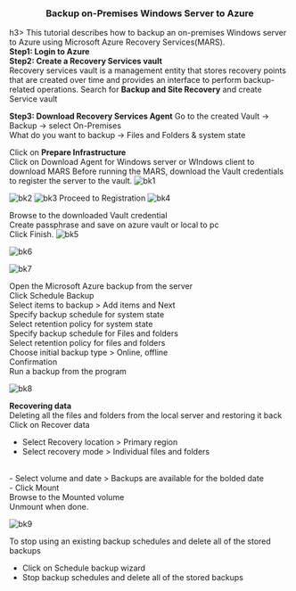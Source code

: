 <h3><p align="center"><b>Backup on-Premises Windows Server to Azure</b></p></h3>h3>
This tutorial describes how to backup an on-premises Windows server to Azure using Microsoft Azure Recovery Services(MARS).<br />
<b>Step1: Login to Azure</b>
<br />
<b>Step2: Create a Recovery Services vault</b>
<br />
Recovery services vault is a management entity that stores recovery points that are created over time and provides an interface to perform backup-related operations.
Search for <b>Backup and Site Recovery</b> and create Service vault<br />

<b>Step3: Download Recovery Services Agent</b>
Go to the created Vault -> Backup -> select On-Premises
<br />
What do you want to backup -> Files and Folders & system state

Click on <b>Prepare Infrastructure
</b>
<br />
Click on Download Agent for Windows server or WIndows client to download MARS
Before running the MARS, download the Vault credentials to register the server to the vault.
![bk1](https://github.com/stahir131/Backup-on-Premises-Windows-Server-to-Azure/assets/64047385/3919dc0b-b1b2-4a10-b7f0-07f726787dfc)

![bk2](https://github.com/stahir131/Backup-on-Premises-Windows-Server-to-Azure/assets/64047385/50d875aa-236e-4530-af0f-2cece8eae3ff)
![bk3](https://github.com/stahir131/Backup-on-Premises-Windows-Server-to-Azure/assets/64047385/add63189-293f-4b10-9850-4aa1beaf606d)
Proceed to Registration
![bk4](https://github.com/stahir131/Backup-on-Premises-Windows-Server-to-Azure/assets/64047385/e43f51df-af47-4b7f-a81a-867c9685fdb4)

Browse to the downloaded Vault credential<br />
Create passphrase and save on azure vault or local to pc
<br />
Click Finish.
![bk5](https://github.com/stahir131/Backup-on-Premises-Windows-Server-to-Azure/assets/64047385/decb2428-ec4f-4033-b6f2-54912f371c40)

![bk6](https://github.com/stahir131/Backup-on-Premises-Windows-Server-to-Azure/assets/64047385/a8c45742-8e40-4d05-aa33-88d1890cbfb4)

![bk7](https://github.com/stahir131/Backup-on-Premises-Windows-Server-to-Azure/assets/64047385/915aeaff-567d-43db-941b-abcdb547780d)

Open the Microsoft Azure backup from the server
<br />
Click Schedule Backup
<br />
Select items to backup > Add items and Next
<br />
Specify backup schedule for system state
<br />
Select retention policy for system state
<br />
Specify backup schedule for Files and folders
<br />
Select retention policy for files and folders
<br />
Choose initial backup type > Online, offline
<br />
Confirmation
<br />
Run a backup from the program

![bk8](https://github.com/stahir131/Backup-on-Premises-Windows-Server-to-Azure/assets/64047385/453fdec7-1a83-45dc-9eb7-afaf41fafb21)

<b>Recovering data</b>
<br />
Deleting all the files and folders from the local server and restoring it back
<br />
Click on Recover data
<br />
- Select Recovery location > Primary region</br>
- Select recovery mode > Individual files and folders
<br />
- Select volume and date > Backups are available for the bolded date
<br />
- Click Mount
<br />
Browse to the Mounted volume
<br />
Unmount when done.

![bk9](https://github.com/stahir131/Backup-on-Premises-Windows-Server-to-Azure/assets/64047385/bd80b3e1-10b9-47d8-a201-ab63b37c5672)

To stop using an existing backup schedules and delete all of the stored backups
-  Click on Schedule backup wizard
-  Stop backup schedules and delete all of the stored backups


